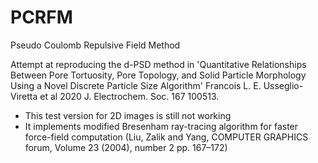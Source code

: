 # PCRFM
Pseudo Coulomb Repulsive Field Method

Attempt at reproducing the d-PSD method in 'Quantitative Relationships Between Pore Tortuosity, Pore Topology, and
Solid Particle Morphology Using a Novel Discrete Particle Size Algorithm' Francois L. E. Usseglio-Viretta et al 2020 J. Electrochem. Soc. 167 100513.

- This test version for 2D images is still not working
- It implements modified Bresenham ray-tracing algorithm for faster force-field computation (Liu, Zalik and Yang, COMPUTER GRAPHICS forum, Volume 23 (2004), number 2 pp. 167–172)

